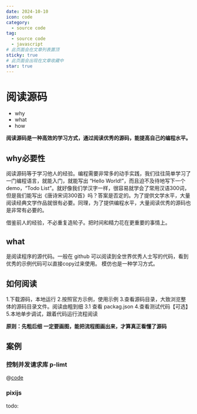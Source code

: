 ```yaml
---
date: 2024-10-10
icon: code
category:
  - source code
tag:
  - source code
  - javascript
# 此页面会在文章列表置顶
sticky: true
# 此页面会出现在文章收藏中
star: true
---
```


# 阅读源码

* why
* what
* how

**阅读源码是一种高效的学习方式，通过阅读优秀的源码，能提高自己的编程水平。**

## why必要性

阅读源码等于学习他人的经验。编程需要非常多的动手实践，我们往往简单学习了一门编程语言，就能入门，就能写出 “Hello World!”，而且迫不及待地写下一个demo，“Todo List”。就好像我们学汉字一样，很容易就学会了常用汉语300词，但是我们能写出《唐诗宋词300首》吗？答案是否定的。为了提供文学水平，大量阅读经典文学作品就很有必要。同理，为了提供编程水平，大量阅读优秀的源码也是非常有必要的。

借鉴前人的经验，不必重复造轮子。把时间和精力花在更重要的事情上。

## what

是阅读程序的源代码。一般在 github 可以阅读到全世界优秀人士写的代码，看到优秀的示例代码可以直接copy过来使用。
模仿也是一种学习方式。

## 如何阅读

1.下载源码，本地运行
2.按照官方示例，使用示例
3.查看源码目录，大致浏览整体的源码目录文件。阅读由粗到细
3.1 查看 packag.json
4.查看测试代码【可选】
5.本地单步调试，跟着代码运行流程阅读


**原则：先粗后细**
**一定要画图，能把流程图画出来，才算真正看懂了源码**



## 案例

### 控制并发请求库 p-limt 


@[code](./p-limit.js)


### pixijs 

todo: 
